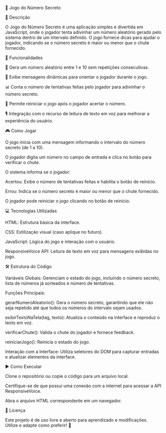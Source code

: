 🎲 Jogo do Número Secreto

📝 Descrição

O Jogo do Número Secreto é uma aplicação simples e divertida em JavaScript, onde o jogador tenta adivinhar um número aleatório gerado pelo sistema dentro de um intervalo definido. O jogo fornece dicas para ajudar o jogador, indicando se o número secreto é maior ou menor que o chute fornecido.

🚀 Funcionalidades

🔢 Gera um número aleatório entre 1 e 10 sem repetições consecutivas.

💬 Exibe mensagens dinâmicas para orientar o jogador durante o jogo.

📊 Conta o número de tentativas feitas pelo jogador para adivinhar o número secreto.

🔄 Permite reiniciar o jogo após o jogador acertar o número.

🎙️ Integração com o recurso de leitura de texto em voz para melhorar a experiência do usuário.

🎮 Como Jogar

O jogo inicia com uma mensagem informando o intervalo do número secreto (de 1 a 10).

O jogador digita um número no campo de entrada e clica no botão para verificar o chute.

O sistema informa se o jogador:

Acertou: Exibe o número de tentativas feitas e habilita o botão de reinício.

Errou: Indica se o número secreto é maior ou menor que o chute fornecido.

O jogador pode reiniciar o jogo clicando no botão de reinício.

💻 Tecnologias Utilizadas

HTML: Estrutura básica da interface.

CSS: Estilização visual (caso aplique no futuro).

JavaScript: Lógica do jogo e interação com o usuário.

ResponsiveVoice API: Leitura de texto em voz para mensagens exibidas no jogo.

🛠️ Estrutura do Código

Variáveis Globais: Gerenciam o estado do jogo, incluindo o número secreto, lista de números já sorteados e número de tentativas.

Funções Principais:

gerarNumeroAleatorio(): Gera o número secreto, garantindo que ele não seja repetido até que todos os números do intervalo sejam usados.

exibirTextoNaTela(tag, texto): Atualiza o conteúdo na interface e reproduz o texto em voz.

verificarChute(): Valida o chute do jogador e fornece feedback.

reiniciarJogo(): Reinicia o estado do jogo.

Interação com a Interface: Utiliza seletores do DOM para capturar entradas e atualizar elementos da interface.

▶️ Como Executar

Clone o repositório ou copie o código para um arquivo local.

Certifique-se de que possui uma conexão com a internet para acessar a API ResponsiveVoice.

Abra o arquivo HTML correspondente em um navegador.

📜 Licença

Este projeto é de uso livre e aberto para aprendizado e modificações. Utilize e adapte como preferir! 🌟

